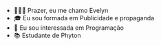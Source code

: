 - 🙋🏼‍♀️ Prazer, eu me chamo Evelyn
- 🎓 Eu sou formada em Publicidade e propaganda
- 👀 Eu sou interessada em Programação
- 📚 Estudante de Phyton 

